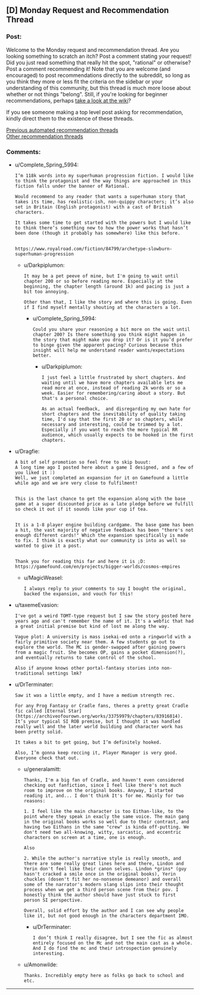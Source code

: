 ## [D] Monday Request and Recommendation Thread

### Post:

Welcome to the Monday request and recommendation thread. Are you looking something to scratch an itch? Post a comment stating your request! Did you just read something that really hit the spot, "rational" or otherwise? Post a comment recommending it! Note that you are welcome (and encouraged) to post recommendations directly to the subreddit, so long as you think they more or less fit the criteria on the sidebar or your understanding of this community, but this thread is much more loose about whether or not things "belong". Still, if you're looking for beginner recommendations, perhaps [take a look at the wiki](https://www.reddit.com/r/rational/wiki)?

If you see someone making a top level post asking for recommendation, kindly direct them to the existence of these threads.

[Previous automated recommendation threads](https://www.reddit.com/r/rational/search?q=%22Monday+Request+and+Recommendation+Thread%22&restrict_sr=on&sort=new&t=all)  
[Other recommendation threads](http://pastebin.com/SbME9sXy)

### Comments:

- u/Complete_Spring_5994:
  ```
  I’m 118k words into my superhuman progression fiction. I would like to think the protagonist and the way things are approached in this fiction falls under the banner of Rational.

  Would recommend to any reader that wants a superhuman story that takes its time, has realistic-ish, non-quippy characters; it’s also set in Britain (English protagonist) with a cast of British characters. 

  It takes some time to get started with the powers but I would like to think there’s something new to how the power works that hasn’t been done (though it probably has somewhere) like this before.


  https://www.royalroad.com/fiction/84799/archetype-slowburn-superhuman-progression
  ```

  - u/Darkpiplumon:
    ```
    It may be a pet peeve of mine, but I'm going to wait until chapter 200 or so before reading more. Especially at the beginning, the chapter length (around 1k) and pacing is just a bit too annoying.

    Other than that, I like the story and where this is going. Even if I find myself mentally shouting at the characters a lot.
    ```

    - u/Complete_Spring_5994:
      ```
      Could you share your reasoning a bit more on the wait until chapter 200? Is there something you think might happen in the story that might make you drop it? Or is it you’d prefer to binge given the apparent pacing? Curious because this insight will help me understand reader wants/expectations better.
      ```

      - u/Darkpiplumon:
        ```
        I just feel a little frustrated by short chapters. And waiting until we have more chapters available lets me read more at once, instead of reading 2k words or so a week. Easier for remembering/caring about a story. But that's a personal choice.

        As an actual feedback,  and disregarding my own hate for short chapters and the inevitability of quality taking time, I'd say that the first 20 or so chapters, while necessary and interesting, could be trimmed by a lot. Especially if you want to reach the more typical RR audience, which usually expects to be hooked in the first chapters.
        ```

- u/Dragfie:
  ```
  A bit of self promotion so feel free to skip buuut:
  A long time ago I posted here about a game I designed, and a few of you liked it :) 
  Well, we just completed an expansion for it on Gamefound a little while ago and we are very close to fulfilment!


  This is the last chance to get the expansion along with the base game at a super discounted price as a late pledge before we fulfill so check it out if it sounds like your cup if tea.


  It is a 1-8 player engine building cardgame. The base game has been a hit, the vast majority of negative feedback has been "there's not enough different cards!" Which the expansion specifically is made to fix. I think is exactly what our community is into as well so wanted to give it a post.


  Thank you for reading this far and here it is ;D: https://gamefound.com/en/projects/bigger-worlds/cosmos-empires
  ```

  - u/MagicWeasel:
    ```
    I always reply to your comments to say I bought the original, backed the expansion, and vouch for this!
    ```

- u/taxemeEvasion:
  ```
  I've got a weird TOMT-type request but I saw the story posted here years ago and can't remember the name of it. It's a webfic that had a great initial premise but kind of lost me along the way. 

  Vague plot: A university is mass isekai-ed onto a ringworld with a fairly primitive society near them. A few students go out to explore the world. The MC is gender-swapped after gaining powers from a magic fruit. She becomes OP, gains a pocket dimension(?), and eventually returns to take control of the school. 

  Also if anyone knows other portal-fantasy stories into non-traditional settings lmk?
  ```

- u/DrTerminater:
  ```
  Saw it was a little empty, and I have a medium strength rec.

  For any Prog Fantasy or Cradle fans, theres a pretty great Cradle fic called [Eternal Star](https://archiveofourown.org/works/33759979/chapters/83916814). It’s your typical SI ROB premise, but I thought it was handled really well and the later world building and character work has been pretty solid.

  It takes a bit to get going, but I’m definitely hooked.

  Also, I’m gonna keep reccing it, Player Manager is very good. Everyone check that out.
  ```

  - u/generalamitt:
    ```
    Thanks, I'm a big fan of Cradle, and haven't even considered checking out fanfiction, since I feel like there's not much room to improve on the original books. Anyway, I started reading it, and... I don't think It's for me. Mainly for two reasons:

    1. I feel like the main character is too Eithan-like, to the point where they speak in exacly the same voice. The main gang in the original books works so well due to their contrast, and having two Eithans in the same "crew" is kinda off-putting. We don't need two all-knowing, witty, sarcastic, and eccentric characters on screen at a time, one is enough.  

    Also

    2. While the author's narrative style is really smooth, and there are some really great lines here and there, Lindon and Yerin don't feel like their canon selves. Lindon *grins* (guy hasn't cracked a smile once in the original books), Yerin chuckles (dosen't fit her no-nonsense demeanor) and overall some of the narrator's modern slang slips into their thought process when we get a third person scene from their pov. I honestly think the author should have just stuck to first person SI perspective.

    Overall, solid effort by the author and I can see why people like it, but not good enough in the characters department IMO.
    ```

    - u/DrTerminater:
      ```
      I don’t think I really disagree, but I see the fic as almost entirely focused on the Mc and not the main cast as a whole. And I do find the mc and their introspection genuinely interesting.
      ```

  - u/Amonwilde:
    ```
    Thanks. Incredibly empty here as folks go back to school and etc.
    ```

---

